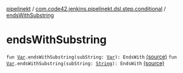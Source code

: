[pipelinekt](../index.md) / [com.code42.jenkins.pipelinekt.dsl.step.conditional](index.md) / [endsWithSubstring](./ends-with-substring.md)

# endsWithSubstring

`fun `[`Var`](../com.code42.jenkins.pipelinekt.core.vars/-var/index.md)`.endsWithSubstring(subString: `[`Var`](../com.code42.jenkins.pipelinekt.core.vars/-var/index.md)`): EndsWith` [(source)](https://github.com/code42/pipelinekt/tree/master/dsl/src/main/kotlin/com/code42/jenkins/pipelinekt/dsl/step/conditional/StringComparisonDsl.kt#L9)
`fun `[`Var`](../com.code42.jenkins.pipelinekt.core.vars/-var/index.md)`.endsWithSubstring(subString: `[`String`](https://kotlinlang.org/api/latest/jvm/stdlib/kotlin/-string/index.html)`): EndsWith` [(source)](https://github.com/code42/pipelinekt/tree/master/dsl/src/main/kotlin/com/code42/jenkins/pipelinekt/dsl/step/conditional/StringComparisonDsl.kt#L12)